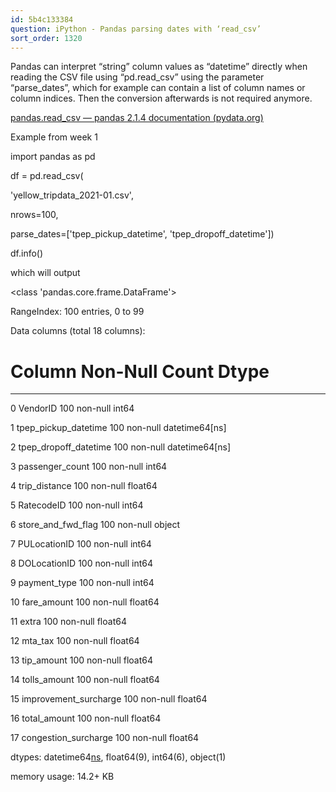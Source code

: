 ```yaml
---
id: 5b4c133384
question: iPython - Pandas parsing dates with ‘read_csv’
sort_order: 1320
---
```


Pandas can interpret “string” column values as “datetime” directly when reading the CSV file using “pd.read_csv” using the parameter “parse_dates”, which for example can contain a list of column names or column indices. Then the conversion afterwards is not required anymore.

[pandas.read_csv — pandas 2.1.4 documentation (pydata.org)](https://pandas.pydata.org/pandas-docs/stable/reference/api/pandas.read_csv.html)

Example from week 1

import pandas as pd

df = pd.read_csv(

'yellow_tripdata_2021-01.csv',

nrows=100,

parse_dates=['tpep_pickup_datetime', 'tpep_dropoff_datetime'])

df.info()

which will output

<class 'pandas.core.frame.DataFrame'>

RangeIndex: 100 entries, 0 to 99

Data columns (total 18 columns):

#   Column                 Non-Null Count  Dtype

---  ------                 --------------  -----

0   VendorID               100 non-null    int64

1   tpep_pickup_datetime   100 non-null    datetime64[ns]

2   tpep_dropoff_datetime  100 non-null    datetime64[ns]

3   passenger_count        100 non-null    int64

4   trip_distance          100 non-null    float64

5   RatecodeID             100 non-null    int64

6   store_and_fwd_flag     100 non-null    object

7   PULocationID           100 non-null    int64

8   DOLocationID           100 non-null    int64

9   payment_type           100 non-null    int64

10  fare_amount            100 non-null    float64

11  extra                  100 non-null    float64

12  mta_tax                100 non-null    float64

13  tip_amount             100 non-null    float64

14  tolls_amount           100 non-null    float64

15  improvement_surcharge  100 non-null    float64

16  total_amount           100 non-null    float64

17  congestion_surcharge   100 non-null    float64

dtypes: datetime64[ns](2), float64(9), int64(6), object(1)

memory usage: 14.2+ KB

